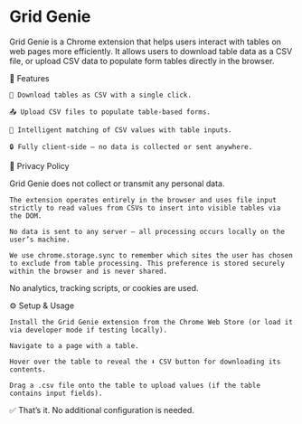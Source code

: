 # Grid Genie

Grid Genie is a Chrome extension that helps users interact with tables on web pages more efficiently. It allows users to download table data as a CSV file, or upload CSV data to populate form tables directly in the browser.

🚀 Features

    💾 Download tables as CSV with a single click.

    📤 Upload CSV files to populate table-based forms.

    🧠 Intelligent matching of CSV values with table inputs.

    🔒 Fully client-side — no data is collected or sent anywhere.

🔐 Privacy Policy

Grid Genie does not collect or transmit any personal data.

    The extension operates entirely in the browser and uses file input strictly to read values from CSVs to insert into visible tables via the DOM.

    No data is sent to any server — all processing occurs locally on the user’s machine.

    We use chrome.storage.sync to remember which sites the user has chosen to exclude from table processing. This preference is stored securely within the browser and is never shared.

No analytics, tracking scripts, or cookies are used.

⚙️ Setup & Usage

    Install the Grid Genie extension from the Chrome Web Store (or load it via developer mode if testing locally).

    Navigate to a page with a table.

    Hover over the table to reveal the ⬇ CSV button for downloading its contents.

    Drag a .csv file onto the table to upload values (if the table contains input fields).

✅ That’s it. No additional configuration is needed.